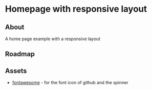 # Homepage with responsive layout

## About

A home page example with a responsive layout

## Roadmap


## Assets

- [fontawesome](https://fontawesome.com) - for the font icon of github and the spinner
